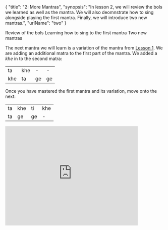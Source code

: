 <data>
{
    "title": "2: More Mantras",
    "synopsis": "In lesson 2, we will review the bols we learned as well as the mantra. We will also deomnstrate how to sing alongside playing the first mantra. Finally, we will introduce two new mantras.",
    "urlName": "two"
}
</data>


Review of the bols
Learning how to sing to the first mantra
Two new mantras

The next mantra we will learn is a variation of the mantra from [Lesson 1](/lessons/one.html). We are adding an additional matra to the first part of the mantra. We added a *khe* in to the second matra:

<table>
    <tr>
        <td>ta</td> 
        <td>khe</td> 
        <td>-</td> 
        <td>-</td> 
    </tr>
    <tr>
        <td>khe</td> 
        <td>ta</td> 
        <td>ge</td> 
        <td>ge</td> 
    </tr>
</table>

Once you have mastered the first mantra and its variation, move onto the next:

<table>
    <tr>
        <td>ta</td> 
        <td>khe</td> 
        <td>ti</td> 
        <td>khe</td> 
    </tr>
    <tr>
        <td>ta</td> 
        <td>ge</td> 
        <td>ge</td> 
        <td>-</td> 
    </tr>
</table>



<iframe width="420" height="315" src="http://www.youtube.com/embed/IeZSJRjc3GI" frameborder="0" allowfullscreen></iframe>
